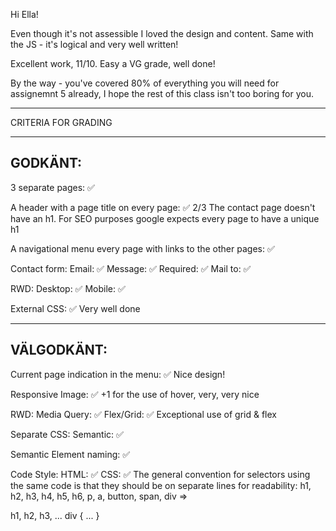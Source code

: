 Hi Ella!

Even though it's not assessible I loved the design and content. Same with the JS - it's logical and very well written!

Excellent work, 11/10. Easy a VG grade, well done!

By the way - you've covered 80% of everything you will need for assignemnt 5 already, I hope the rest of this class isn't too boring for you.


*************************************

CRITERIA FOR GRADING

*************************************

GODKÄNT:
-------------------------------------

3 separate pages: ✅

A header with a page title on every page: ✅ 2/3
  The contact page doesn't have an h1. For SEO purposes google expects every page to have a unique h1

A navigational menu every page with links to the other pages: ✅

Contact form:
    Email: ✅
    Message: ✅
    Required: ✅
    Mail to: ✅

RWD:
    Desktop: ✅
    Mobile: ✅

External CSS: ✅
  Very well done

-------------------------------------

VÄLGODKÄNT:
-------------------------------------

Current page indication in the menu: ✅
  Nice design!

Responsive Image: ✅
  +1 for the use of hover, very, very nice

RWD:
  Media Query: ✅
  Flex/Grid: ✅
    Exceptional use of grid & flex

Separate CSS:
  Semantic: ✅

Semantic Element naming: ✅

Code Style:
  HTML: ✅
  CSS: ✅
  The general convention for selectors using the same code is that they should be on separate lines for readability:
   h1, h2, h3, h4, h5, h6, p, a, button, span, div =>

   h1,
   h2,
   h3,
   ...
   div {
    ...
   }